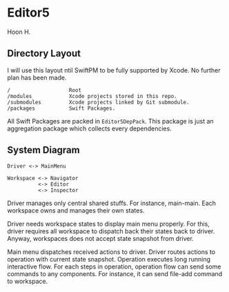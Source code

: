 Editor5
=======
Hoon H.

Directory Layout
----------------
I will use this layout ntil SwiftPM to be fully supported by Xcode.
No further plan has been made.

    /                   Root
    /modules            Xcode projects stored in this repo.
    /submodules         Xcode projects linked by Git submodule.
    /packages           Swift Packages.

All Swift Packages are packed in `Editor5DepPack`.
This package is just an aggregation package which collects every dependencies.


System Diagram
--------------

    Driver <-> MainMenu

    Workspace <-> Navigator
              <-> Editor
              <-> Inspector

Driver manages only central shared stuffs. For instance, main-main.
Each workspace owns and manages their own states.

Driver needs workspace states to display main menu properly. For this, 
driver requires all workspace to dispatch back their states back to driver.
Anyway, workspaces does not accept state snapshot from driver.

Main menu dispatches received actions to driver. Driver routes actions to
operation with current state snapshot. Operation executes long running 
interactive flow. For each steps in operation, operation flow can send
some commands to any components. For instance, it can send file-add command
to workspace.





